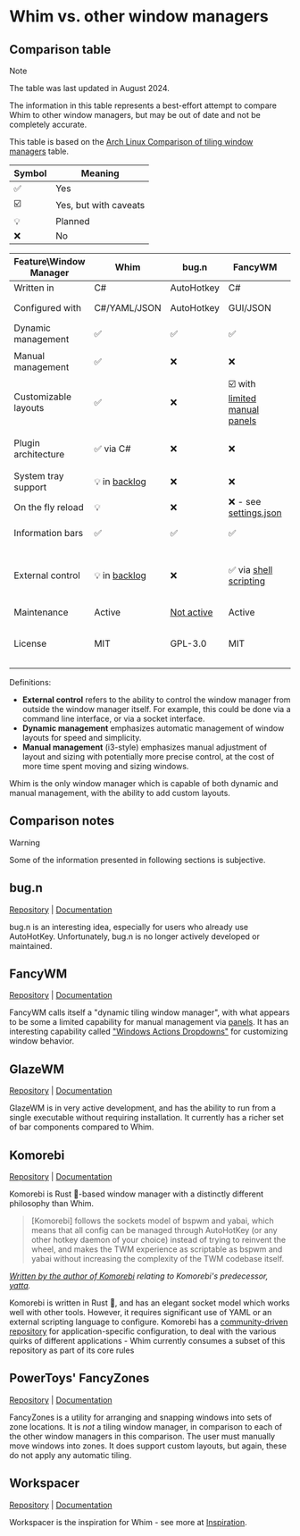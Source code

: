 # Whim vs. other window managers

## Comparison table

> [!NOTE]
> The table was last updated in August 2024.
>
> The information in this table represents a best-effort attempt to compare Whim to other window managers, but may be out of date and not be completely accurate.
>
> This table is based on the [Arch Linux Comparison of tiling window managers](https://wiki.archlinux.org/title/Comparison_of_tiling_window_managers) table.

| Symbol | Meaning               |
| ------ | --------------------- |
| ✅     | Yes                   |
| ☑️     | Yes, but with caveats |
| 💡     | Planned               |
| ❌     | No                    |

| Feature\Window Manager | Whim                                                          | bug.n                                                                          | FancyWM                                                                         | GlazeWM                 | Komorebi                                                                                                                                                                                                           | PowerToys' FancyZones                                                                                                    | Workspacer                                                             |
| ---------------------- | ------------------------------------------------------------- | ------------------------------------------------------------------------------ | ------------------------------------------------------------------------------- | ----------------------- | ------------------------------------------------------------------------------------------------------------------------------------------------------------------------------------------------------------------ | ------------------------------------------------------------------------------------------------------------------------ | ---------------------------------------------------------------------- |
| Written in             | C#                                                            | AutoHotkey                                                                     | C#                                                                              | Rust                    | Rust                                                                                                                                                                                                               | C++                                                                                                                      | C#                                                                     |
| Configured with        | C#/YAML/JSON                                                  | AutoHotkey                                                                     | GUI/JSON                                                                        | YAML                    | YAML or shell script                                                                                                                                                                                               | GUI                                                                                                                      | C#                                                                     |
| Dynamic management     | ✅                                                            | ✅                                                                             | ✅                                                                              | ❌                      | ✅                                                                                                                                                                                                                 | ❌                                                                                                                       | ✅                                                                     |
| Manual management      | ✅                                                            | ❌                                                                             | ❌                                                                              | ✅                      | ❌                                                                                                                                                                                                                 | ☑️ but not tiling                                                                                                        | ❌                                                                     |
| Customizable layouts   | ✅                                                            | ❌                                                                             | ☑️ with [limited manual panels](https://github.com/FancyWM/fancywm/wiki/Panels) | ❌                      | ☑️ with [custom dynamic layouts](https://github.com/LGUG2Z/komorebi?tab=readme-ov-file#creating-and-loading-custom-layouts)                                                                                        | ☑️ with [custom manual layouts](https://learn.microsoft.com/en-us/windows/powertoys/fancyzones#creating-a-custom-layout) | ✅                                                                     |
| Plugin architecture    | ✅ via C#                                                     | ❌                                                                             | ❌                                                                              | ☑️ via external control | ☑️ via external control                                                                                                                                                                                            | ❌                                                                                                                       | ✅ via C#                                                              |
| System tray support    | 💡 in [backlog](https://github.com/dalyIsaac/Whim/issues/78)  | ❌                                                                             | ❌                                                                              | ✅                      | ❌                                                                                                                                                                                                                 | ❌                                                                                                                       | ✅                                                                     |
| On the fly reload      | 💡                                                            | ❌                                                                             | ❌ - see [settings.json](https://github.com/FancyWM/fancywm/wiki/settings.json) | ✅                      | ✅                                                                                                                                                                                                                 | ✅                                                                                                                       | ❌                                                                     |
| Information bars       | ✅                                                            | ✅                                                                             | ✅                                                                              | ✅                      | ✅, via [Yasb](https://github.com/da-rth/yasb)                                                                                                                                                                     | ❌                                                                                                                       | ✅                                                                     |
| External control       | 💡 in [backlog](https://github.com/dalyIsaac/Whim/issues/670) | ❌                                                                             | ✅ via [shell scripting](https://github.com/FancyWM/fancywm/wiki/Scripting)     | ❌                      | ✅, via [komorebic](https://github.com/LGUG2Z/komorebi?tab=readme-ov-file#configuration-with-komorebic), [named pipes and TCP](https://github.com/LGUG2Z/komorebi?tab=readme-ov-file#configuration-with-komorebic) | ❌                                                                                                                       | ❌                                                                     |
| Maintenance            | Active                                                        | [Not active](https://github.com/fuhsjr00/bug.n?tab=readme-ov-file#development) | Active                                                                          | Active                  | Active                                                                                                                                                                                                             | Active                                                                                                                   | [Not active](https://github.com/workspacer/workspacer/discussions/485) |
| License                | MIT                                                           | GPL-3.0                                                                        | MIT                                                                             | GPL-3.0                 | PolyForm Strict License 1.0.0                                                                                                                                                                                      | MIT                                                                                                                      | MIT                                                                    |

Definitions:

- **External control** refers to the ability to control the window manager from outside the window manager itself. For example, this could be done via a command line interface, or via a socket interface.
- **Dynamic management** emphasizes automatic management of window layouts for speed and simplicity.
- **Manual management** (i3-style) emphasizes manual adjustment of layout and sizing with potentially more precise control, at the cost of more time spent moving and sizing windows.

Whim is the only window manager which is capable of both dynamic and manual management, with the ability to add custom layouts.

## Comparison notes

> [!WARNING]
> Some of the information presented in following sections is subjective.

## bug.n

[Repository](https://github.com/fuhsjr00/bug.n) | [Documentation](https://github.com/fuhsjr00/bug.n/wiki)

bug.n is an interesting idea, especially for users who already use AutoHotKey. Unfortunately, bug.n is no longer actively developed or maintained.

## FancyWM

[Repository](https://github.com/FancyWM/fancywm) | [Documentation](https://github.com/FancyWM/fancywm/wiki)

FancyWM calls itself a "dynamic tiling window manager", with what appears to be some a limited capability for manual management via [panels](https://github.com/FancyWM/fancywm/wiki/Panels#embedded-panels). It has an interesting capability called ["Windows Actions Dropdowns"](https://github.com/FancyWM/fancywm/wiki/Window-Actions-Dropdown) for customizing window behavior.

## GlazeWM

[Repository](https://github.com/glzr-io/glazewm) | [Documentation](https://github.com/glzr-io/glazewm/blob/main/README.md)

GlazeWM is in very active development, and has the ability to run from a single executable without requiring installation. It currently has a richer set of bar components compared to Whim.

## Komorebi

[Repository](https://github.com/LGUG2Z/komorebi) | [Documentation](https://github.com/LGUG2Z/komorebi/blob/master/README.md)

Komorebi is Rust 🦀-based window manager with a distinctly different philosophy than Whim.

> [Komorebi] follows the sockets model of bspwm and yabai, which means that all config can be managed through AutoHotKey (or any other hotkey daemon of your choice) instead of trying to reinvent the wheel, and makes the TWM experience as scriptable as bspwm and yabai without increasing the complexity of the TWM codebase itself.

_[Written by the author of Komorebi](https://news.ycombinator.com/item?id=27427061) relating to Komorebi's predecessor, [yatta](https://github.com/LGUG2Z/yatta)._

Komorebi is written in Rust 🦀, and has an elegant socket model which works well with other tools. However, it requires significant use of YAML or an external scripting language to configure. Komorebi has a [community-driven repository](https://github.com/LGUG2Z/komorebi-application-specific-configuration) for application-specific configuration, to deal with the various quirks of different applications - Whim currently consumes a subset of this repository as part of its core rules

## PowerToys' FancyZones

[Repository](https://github.com/microsoft/PowerToys) | [Documentation](https://learn.microsoft.com/en-us/windows/powertoys/fancyzones)

FancyZones is a utility for arranging and snapping windows into sets of zone locations. It is _not_ a tiling window manager, in comparison to each of the other window managers in this comparison. The user must manually move windows into zones. It does support custom layouts, but again, these do not apply any automatic tiling.

## Workspacer

[Repository](https://github.com/workspacer/workspacer) | [Documentation](https://workspacer.org)

Workspacer is the inspiration for Whim - see more at [Inspiration](./inspiration.md).

